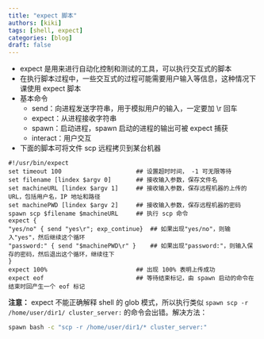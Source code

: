```yaml
---
title: "expect 脚本"
authors: [kiki]
tags: [shell, expect]
categories: [blog]
draft: false
---
```


- expect 是用来进行自动化控制和测试的工具，可以执行交互式的脚本
- 在执行脚本过程中，一些交互式的过程可能需要用户输入等信息，这种情况下课使用 expect 脚本
- 基本命令
  - send：向进程发送字符串，用于模拟用户的输入，一定要加 \r 回车
  - expect：从进程接收字符串
  - spawn：启动进程，spawn 启动的进程的输出可被 expect 捕获
  - interact：用户交互
- 下面的脚本可将文件 scp 远程拷贝到某台机器

```shell
#!/usr/bin/expect
set timeout 100                     ## 设置超时时间， -1 可无限等待
set filename [lindex $argv 0]       ## 接收输入参数，保存文件名
set machineURL [lindex $argv 1]     ## 接收输入参数，保存远程机器的上传的 URL，包括用户名，IP 地址和路径
set machinePWD [lindex $argv 2]     ## 接收输入参数，保存远程机器的密码
spawn scp $filename $machineURL     ## 执行 scp 命令
expect {
"yes/no" { send "yes\r"; exp_continue}  ## 如果出现"yes/no"，则输入"yes"，然后继续这个循环
"password:" { send "$machinePWD\r" }    ## 如果出现"password:"，则输入保存的密码，然后退出这个循环，继续往下
}
expect 100%                         ## 出现 100% 表明上传成功
expect eof                          ## 等待结束标记，由 spawn 启动的命令在结束时回产生一个 eof 标记
```

**注意：** expect 不能正确解释 shell 的 glob 模式，所以执行类似 `spawn scp -r /home/user/dir1/ cluster_server:` 的命令会出错。解决方法：

```sh
spawn bash -c "scp -r /home/user/dir1/* cluster_server:"
```
